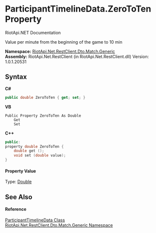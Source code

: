 # ParticipantTimelineData.ZeroToTen Property 
RiotApi.NET Documentation 

Value per minute from the beginning of the game to 10 min

**Namespace:**&nbsp;<a href="f4767f78-ec21-8fc9-5619-34d53bfe8e2e">RiotApi.Net.RestClient.Dto.Match.Generic</a><br />**Assembly:**&nbsp;RiotApi.Net.RestClient (in RiotApi.Net.RestClient.dll) Version: 1.0.1.20531

## Syntax

**C#**<br />
``` C#
public double ZeroToTen { get; set; }
```

**VB**<br />
``` VB
Public Property ZeroToTen As Double
	Get
	Set
```

**C++**<br />
``` C++
public:
property double ZeroToTen {
	double get ();
	void set (double value);
}
```


#### Property Value
Type: <a href="http://msdn2.microsoft.com/en-us/library/643eft0t" target="_blank">Double</a>

## See Also


#### Reference
<a href="219c7ebb-c1d2-4a20-a6ad-03260c28d7b4">ParticipantTimelineData Class</a><br /><a href="f4767f78-ec21-8fc9-5619-34d53bfe8e2e">RiotApi.Net.RestClient.Dto.Match.Generic Namespace</a><br />